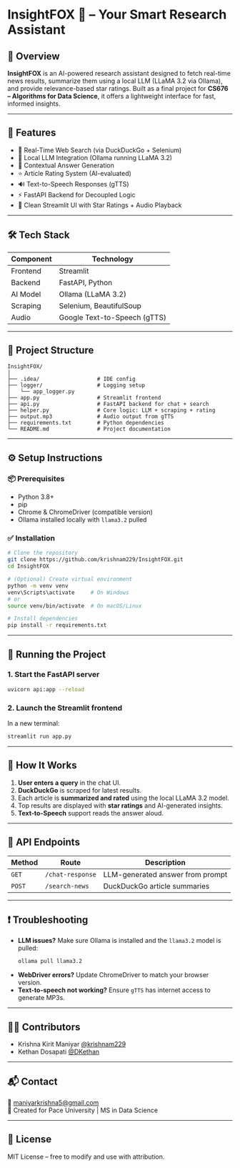 # InsightFOX 🦊 – Your Smart Research Assistant

## 📌 Overview

**InsightFOX** is an AI-powered research assistant designed to fetch real-time news results, summarize them using a local LLM (LLaMA 3.2 via Ollama), and provide relevance-based star ratings. Built as a final project for **CS676 – Algorithms for Data Science**, it offers a lightweight interface for fast, informed insights.

---

## 🚀 Features

- 🔎 Real-Time Web Search (via DuckDuckGo + Selenium)
- 🤖 Local LLM Integration (Ollama running LLaMA 3.2)
- 🧠 Contextual Answer Generation
- ⭐ Article Rating System (AI-evaluated)
- 🔊 Text-to-Speech Responses (gTTS)
- ⚡ FastAPI Backend for Decoupled Logic
- 🎨 Clean Streamlit UI with Star Ratings + Audio Playback

---

## 🛠️ Tech Stack

| Component | Technology |
|----------|------------|
| Frontend | Streamlit |
| Backend | FastAPI, Python |
| AI Model | Ollama (LLaMA 3.2) |
| Scraping | Selenium, BeautifulSoup |
| Audio | Google Text-to-Speech (gTTS) |

---

## 🧩 Project Structure

```
InsightFOX/
│
├── .idea/                  # IDE config
├── logger/                 # Logging setup
│   └── app_logger.py
├── app.py                  # Streamlit frontend
├── api.py                  # FastAPI backend for chat + search
├── helper.py               # Core logic: LLM + scraping + rating
├── output.mp3              # Audio output from gTTS
├── requirements.txt        # Python dependencies
└── README.md               # Project documentation
```

---

## ⚙️ Setup Instructions

### 📦 Prerequisites

- Python 3.8+
- pip
- Chrome & ChromeDriver (compatible version)
- Ollama installed locally with `llama3.2` pulled

### ✅ Installation

```bash
# Clone the repository
git clone https://github.com/krishnam229/InsightFOX.git
cd InsightFOX

# (Optional) Create virtual environment
python -m venv venv
venv\Scripts\activate     # On Windows
# or
source venv/bin/activate  # On macOS/Linux

# Install dependencies
pip install -r requirements.txt
```

---

## 🧠 Running the Project

### 1. Start the FastAPI server

```bash
uvicorn api:app --reload
```

### 2. Launch the Streamlit frontend

In a new terminal:

```bash
streamlit run app.py
```

---

## 🧪 How It Works

1. **User enters a query** in the chat UI.
2. **DuckDuckGo** is scraped for latest results.
3. Each article is **summarized and rated** using the local LLaMA 3.2 model.
4. Top results are displayed with **star ratings** and AI-generated insights.
5. **Text-to-Speech** support reads the answer aloud.

---

## 🔁 API Endpoints

| Method | Route              | Description                      |
|--------|--------------------|----------------------------------|
| `GET`  | `/chat-response`   | LLM-generated answer from prompt |
| `POST` | `/search-news`     | DuckDuckGo article summaries     |

---

## ❗ Troubleshooting

- **LLM issues?** Make sure Ollama is installed and the `llama3.2` model is pulled:
  ```bash
  ollama pull llama3.2
  ```
- **WebDriver errors?** Update ChromeDriver to match your browser version.
- **Text-to-speech not working?** Ensure `gTTS` has internet access to generate MP3s.

---

## 👨‍💻 Contributors

- Krishna Kirit Maniyar [@krishnam229](https://github.com/krishnam229)
- Kethan Dosapati [@DKethan](https://github.com/DKethan)

---

## 📬 Contact

📧 maniyarkrishna5@gmail.com  
📘 Created for Pace University | MS in Data Science

---

## 📄 License

MIT License – free to modify and use with attribution.